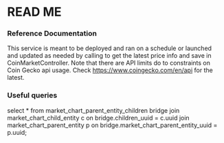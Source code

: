 # READ ME

### Reference Documentation
This service is meant to be deployed and ran on a schedule or launched and updated as needed by calling to get the latest
price info and save in CoinMarketController. Note that there are API limits do to constraints on Coin Gecko api usage.
Check https://www.coingecko.com/en/api for the latest.




### Useful queries
select * from market_chart_parent_entity_children bridge
join market_chart_child_entity c on bridge.children_uuid = c.uuid
join market_chart_parent_entity p on bridge.market_chart_parent_entity_uuid = p.uuid;
